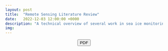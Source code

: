 ```yaml
---
layout: post
title:  "Remote Sensing Literature Review"
date:   2022-12-03 12:00:00 +0000
description: "A technical overview of several work in sea ice monitoring using remote sensing techiques."
img:
---
```


<center><button onclick="../assets/files/burgdorfer_2022_towards.pdf" type="button">PDF</button></center>
